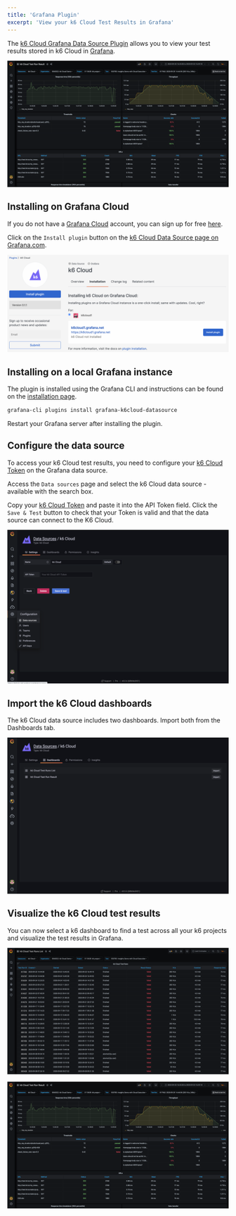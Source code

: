 ```yaml
---
title: 'Grafana Plugin'
excerpt: 'View your k6 Cloud Test Results in Grafana'
---
```


The [k6 Cloud Grafana Data Source Plugin](https://grafana.com/grafana/plugins/grafana-k6cloud-datasource/) allows you to view your test results stored in k6 Cloud in [Grafana](https://grafana.com/grafana/). 

![k6 Cloud Grafana Data Source Plugin](./images/06-Grafana-Plugin/k6_cloud_grafana_plugin_dashboard.png)

## Installing on Grafana Cloud

If you do not have a [Grafana Cloud](https://grafana.com/cloud) account, you can sign up for free [here](https://grafana.com/cloud/grafana).

Click on the `Install plugin` button on the [k6 Cloud Data Source page on Grafana.com](https://grafana.com/plugins/grafana-k6cloud-datasource/?tab=installation). 

![Install k6 Cloud Grafana Plugin](./images/06-Grafana-Plugin/k6_cloud_grafana_plugin_install.png)

## Installing on a local Grafana instance 

The plugin is installed using the Grafana CLI and instructions can be found on the [installation page](https://grafana.com/plugins/grafana-k6cloud-datasource/?tab=installation). 

```bash
grafana-cli plugins install grafana-k6cloud-datasource
```

Restart your Grafana server after installing the plugin.

## Configure the data source 

To access your k6 Cloud test results, you need to configure your [k6 Cloud Token](/cloud/integrations/token) on the Grafana data source. 

Access the `Data sources` page and select the k6 Cloud data source - available with the search box.

Copy your [k6 Cloud Token](/cloud/integrations/token) and paste it into the API Token field. Click the `Save & Test` button to check that your Token is valid and that the data source can connect to the K6 Cloud.

![Configure k6 Cloud Grafana Data Source Plugin](./images/06-Grafana-Plugin/k6_cloud_grafana_plugin_data_source_view.png)

## Import the k6 Cloud dashboards 

The k6 Cloud data source includes two dashboards. Import both from the Dashboards tab.

![k6 Cloud Grafana Data Source Dashboards](./images/06-Grafana-Plugin/k6_cloud_grafana_import_dashboard.png)

## Visualize the k6 Cloud test results 

You can now select a k6 dashboard to find a test across all your k6 projects and visualize the test results in Grafana.

![k6 Cloud Test Listing Dashboard](./images/06-Grafana-Plugin/k6_cloud_grafana_list_dashboard.png)

![k6 Cloud Test Result Dashboard](./images/06-Grafana-Plugin/k6_cloud_grafana_plugin_dashboard.png)

